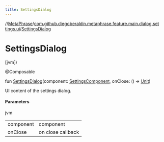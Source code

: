 ```yaml
---
title: SettingsDialog
---
```

//[MetaPhrase](../../index.html)/[com.github.diegoberaldin.metaphrase.feature.main.dialog.settings.ui](index.html)/[SettingsDialog](-settings-dialog.html)



# SettingsDialog



[jvm]\




@Composable



fun [SettingsDialog](-settings-dialog.html)(component: [SettingsComponent](../com.github.diegoberaldin.metaphrase.feature.main.dialog.settings.presentation/-settings-component/index.html), onClose: () -&gt; [Unit](https://kotlinlang.org/api/latest/jvm/stdlib/kotlin/-unit/index.html))



UI content of the settings dialog.



#### Parameters


jvm

| | |
|---|---|
| component | component |
| onClose | on close callback |




